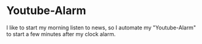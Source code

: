 # Youtube-Alarm
I like to start my morning listen to news, so I automate my "Youtube-Alarm" to start a few minutes after my clock alarm.
